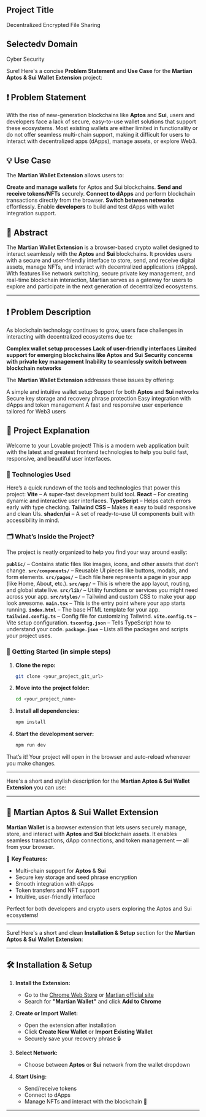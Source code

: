 ## Project Title
Decentralized Encrypted File Sharing 

## Selectedv Domain
Cyber Security

Sure! Here's a concise **Problem Statement** and **Use Case** for the **Martian Aptos & Sui Wallet Extension** project:

## ❗ Problem Statement

With the rise of new-generation blockchains like **Aptos** and **Sui**, users and developers face a lack of secure, easy-to-use wallet solutions that support these ecosystems. Most existing wallets are either limited in functionality or do not offer seamless multi-chain support, making it difficult for users to interact with decentralized apps (dApps), manage assets, or explore Web3.

## 💡 Use Case

The **Martian Wallet Extension** allows users to:

 **Create and manage wallets** for Aptos and Sui blockchains.
 **Send and receive tokens/NFTs** securely.
 **Connect to dApps** and perform blockchain transactions directly from the browser.
 **Switch between networks** effortlessly.
 Enable **developers** to build and test dApps with wallet integration support.

## 📄 Abstract

The **Martian Wallet Extension** is a browser-based crypto wallet designed to interact seamlessly with the **Aptos** and **Sui** blockchains. It provides users with a secure and user-friendly interface to store, send, and receive digital assets, manage NFTs, and interact with decentralized applications (dApps). With features like network switching, secure private key management, and real-time blockchain interaction, Martian serves as a gateway for users to explore and participate in the next generation of decentralized ecosystems.

---

## ❗ Problem Description

As blockchain technology continues to grow, users face challenges in interacting with decentralized ecosystems due to:

**Complex wallet setup processes**
**Lack of user-friendly interfaces**
**Limited support for emerging blockchains like Aptos and Sui**
**Security concerns with private key management**
**Inability to seamlessly switch between blockchain networks**

The **Martian Wallet Extension** addresses these issues by offering:

 A simple and intuitive wallet setup
 Support for both **Aptos** and **Sui** networks
 Secure key storage and recovery phrase protection
 Easy integration with dApps and token management
 A fast and responsive user experience tailored for Web3 users


## 📝 Project Explanation

Welcome to your Lovable project! This is a modern web application built with the latest and greatest frontend technologies to help you build fast, responsive, and beautiful user interfaces.

### 🔧 Technologies Used

Here’s a quick rundown of the tools and technologies that power this project:
**Vite** – A super-fast development build tool.
**React** – For creating dynamic and interactive user interfaces.
**TypeScript** – Helps catch errors early with type checking.
**Tailwind CSS** – Makes it easy to build responsive and clean UIs.
**shadcn/ui** – A set of ready-to-use UI components built with accessibility in mind.


### 🗂️ What’s Inside the Project?

The project is neatly organized to help you find your way around easily:

**`public/`** – Contains static files like images, icons, and other assets that don’t change.
**`src/components/`** – Reusable UI pieces like buttons, modals, and form elements.
**`src/pages/`** – Each file here represents a page in your app (like Home, About, etc.).
**`src/app/`** – This is where the app layout, routing, and global state live.
**`src/lib/`** – Utility functions or services you might need across your app.
**`src/styles/`** – Tailwind and custom CSS to make your app look awesome.
**`main.tsx`** – This is the entry point where your app starts running.
**`index.html`** – The base HTML template for your app.
**`tailwind.config.ts`** – Config file for customizing Tailwind.
**`vite.config.ts`** – Vite setup configuration.
**`tsconfig.json`** – Tells TypeScript how to understand your code.
**`package.json`** – Lists all the packages and scripts your project uses.


### 🚀 Getting Started (in simple steps)

1. **Clone the repo:**
   ```bash
   git clone <your_project_git_url>
   ```

2. **Move into the project folder:**
   ```bash
   cd <your_project_name>
   ```

3. **Install all dependencies:**
   ```bash
   npm install
   ```

4. **Start the development server:**
   ```bash
   npm run dev
   ```

That’s it! Your project will open in the browser and auto-reload whenever you make changes.

---

Here's a short and stylish description for the **Martian Aptos & Sui Wallet Extension** you can use:

---

## 🚀 Martian Aptos & Sui Wallet Extension

**Martian Wallet** is a browser extension that lets users securely manage, store, and interact with **Aptos** and **Sui** blockchain assets. It enables seamless transactions, dApp connections, and token management — all from your browser.

🔐 **Key Features:**
- Multi-chain support for **Aptos** & **Sui**
- Secure key storage and seed phrase encryption
- Smooth integration with dApps
- Token transfers and NFT support  
- Intuitive, user-friendly interface

Perfect for both developers and crypto users exploring the Aptos and Sui ecosystems!

---

Sure! Here's a short and clean **Installation & Setup** section for the **Martian Aptos & Sui Wallet Extension**:

---

## 🛠️ Installation & Setup

1. **Install the Extension:**
   - Go to the [Chrome Web Store](https://chrome.google.com/webstore/) or [Martian official site](https://www.martianwallet.xyz/)  
   - Search for **"Martian Wallet"** and click **Add to Chrome**

2. **Create or Import Wallet:**
   - Open the extension after installation  
   - Click **Create New Wallet** or **Import Existing Wallet**  
   - Securely save your recovery phrase 🔒

3. **Select Network:**
   - Choose between **Aptos** or **Sui** network from the wallet dropdown

4. **Start Using:**
   - Send/receive tokens  
   - Connect to dApps  
   - Manage NFTs and interact with the blockchain 🚀

---



